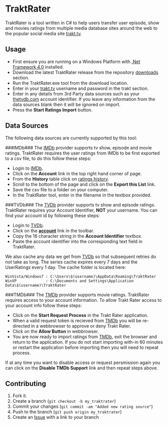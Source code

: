 TraktRater
==========

TraktRater is a tool written in C# to help users transfer user episode, show and movies ratings from multiple media database sites around the web to the popular social media site [trakt.tv](http://trakt.tv).

Usage
-----

 * First ensure you are running on a Windows Platform with [.Net Framework 4.0](http://www.microsoft.com/en-us/download/details.aspx?id=17851) installed.
 * Download the latest TraktRater release from the repository [downloads](https://github.com/damienhaynes/TraktRater/downloads) section.
 * Run the TraktRater.exe tool from the download location.
 * Enter in your [trakt.tv](http://trakt.tv) username and password in the trakt section.
 * Enter in any details from 3rd Party data sources such as your [thetvdb.com](http://thetvdb.com) account identifier. If you leave any information from the data sources blank then it will be ignored on import.
 * Press the **Start Ratings Import** button.

Data Sources
------------
The following data sources are currently supported by this tool:

###IMDb###
The [IMDb](http://imdb.com) provider supports tv show, episode and movie ratings. TraktRater requires the user ratings from IMDb to be first exported to a csv file, to do this follow these steps:

 * Login to [IMDb](http://imdb.com).
 * Click on the **Account** link in the top right hand corner of page.
 * From the **History** table click on [ratings history](http://www.imdb.com/list/ratings).
 * Scroll to the bottom of the page and click on the **Export this List** link.
 * Save the csv file to a folder on your computer.
 * In the TraktRater tool, enter in the filename in the textbox provided.

###TVDb###
The [TVDb](http://thetvdb.com) provider supports tv show and episode ratings. TraktRater requires your Account Identifier, **NOT** your username. You can find your account id by following these steps:

 * Login to [TVDb](http://thetvdb.com).
 * Click on the [**account**](http://thetvdb.com/?tab=userinfo) link in the toolbar.
 * Copy the 16 character string in the **Account Identifier** textbox.
 * Paste the account identifier into the corresponding text field in TraktRater.
 
We also cache any data we get from [TVDb](http://thetvdb.com) so that subsequent retries do not take as long. The series cache expires every 7 days and the UserRatings every 1 day. The cache folder is located here:

    WinVista/Windows7 : C:\Users\$(username)\AppData\Roaming\TraktRater
    WinXP             : C:\Documents and Settings\Application Data\$(username)\TraktRater

###TMDb###
The [TMDb](http://themoviedb.org) provider supports movie ratings. TraktRater requires access to your account information. To allow Trakt Rater access to your account info follow these steps:

 * Click on the **Start Request Process** in the Trakt Rater application.
 * When a valid request token is recieved from [TMDb](http://themoviedb.org) you will be re-directed in a webbrowser to approve or deny Trakt Rater.
 * Click on the **Allow Button** in webbrowser.
 * You are now ready to import ratings from [TMDb](http://themoviedb.org), exit the browser and return to the application. If you do not start importing with-in 60 minutes or restart the application before importing then you will need to repeat process.
 
If at any time you want to disable access or request persmission again you can click on the **Disable TMDb Support** link and then repeat steps above. 
 
Contributing
------------

1. Fork it.
2. Create a branch (`git checkout -b my_traktrater`)
3. Commit your changes (`git commit -am "Added new rating source"`)
4. Push to the branch (`git push origin my_traktrater`)
5. Create an [Issue][1] with a link to your branch

[1]: https://github.com/damienhaynes/TraktRater/issues
